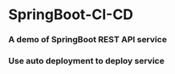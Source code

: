 # SpringBoot-CI-CD
### A demo of SpringBoot REST API service
### Use auto deployment to deploy service
